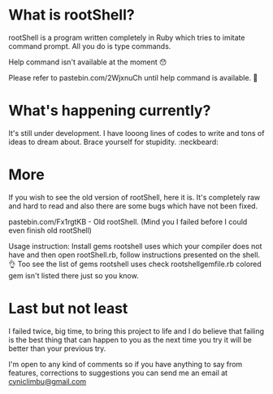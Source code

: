 What is rootShell?
=========
rootShell is a program written completely in Ruby which tries to imitate command prompt. 
All you do is type commands. 

Help command isn't available at the moment :hushed: 

Please refer to pastebin.com/2WjxnuCh until help command is available. :grimacing:

What's happening currently?
=========
It's still under development. I have looong lines of codes to write and tons of ideas to dream about. 
Brace yourself for stupidity. :neckbeard:

More
=========
If you wish to see the old version of rootShell, here it is. 
It's completely raw and hard to read and also there are some bugs which have not been fixed.

pastebin.com/Fx1rgtKB - Old rootShell. (Mind you I failed before I could even finish old rootShell)

Usage instruction: 
Install gems rootshell uses which your compiler does not have and then open rootShell.rb, follow instructions presented on the shell. :ok_hand:
Too see the list of gems rootshell uses check rootshellgemfile.rb
colored gem isn't listed there just so you know.

Last but not least
=========
I failed twice, big time, to bring this project to life and I do believe that failing is the best thing that can happen to you as the next time you try it will be better than your previous try. 

I'm open to any kind of comments so if you have anything to say from features, corrections to suggestions you can send me an email at cyniclimbu@gmail.com
